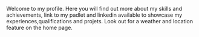 Welcome to my profile. Here you will find out more about my skills and achievements,  link to my padlet  and linkedin available to showcase my experiences,qualifications and projets. Look out for a weather and location feature on the home page.
